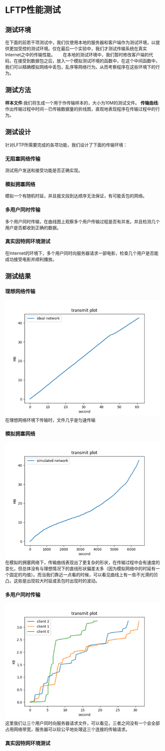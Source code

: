 # LFTP性能测试
## 测试环境
在下面的前若干项测试中，我们仅使用本地的服务器和客户端作为测试环境，以提供更加受控的测试环境。仅在最后一个实验中，我们才测试传输系统在真实Internet之中的传输性能。　　
在本地的测试环境中，我们暂时修改客户端的代码，在接受到数据包之后，放入一个模拟测试环境的函数中，在这个中间函数中，我们可以精确模拟网络中丢包，乱序等网络行为。从而考察程序在这些环境下的行为。
## 测试方法
**样本文件**:我们将生成一个用于作传输样本的，大小为10M的测试文件。
**传输曲线**:作出传输过程中时间－已传输数据量的折线图，直观地表现程序在传输过程中的行为。
## 测试设计
针对LFTP所需要完成的各项功能，我们设计了下面的传输环境：
### 无阻塞网络传输
测试用户发送和接受功能是否正确实现。
### 模拟拥塞网络
模拟一个有随机时延，并且报文段到达顺序无法保证，有可能丢包的网络。
### 多用户同时传输
多个用户同时传输，在曲线图上观察多个用户传输过程是否有并发。并且检测几个用户是否都收到正确的数据。
### 真实因特网环境测试
在Internet的环境下，多个用户同时向服务器请求一部电影，检查几个用户是否能成功接受电影并顺利播放。
## 测试结果
### 理想网络传输
![](https://github.com/MrFive5555/CN_LFTP/blob/master/doc/result_pic/ideal%20network.png?raw=true)
在理想网络环境下传输时，文件几乎是匀速传输
### 模拟拥塞网络
![](https://github.com/MrFive5555/CN_LFTP/blob/master/doc/result_pic/simulated%20network.png?raw=true)
在模拟的拥塞网络下，传输曲线表现出了更复杂的形状，在传输过程中会有速度的变化，但总体没有与理想情况下的直线形状偏差太多（因为模拟网络中的时延有一个固定的均值）。而当我们靠近一点看的时候，可以看见曲线上有一些不光滑的凹凸，这些是出现较大时延或丢包时出现时的波动。
### 多用户同时传输
![](https://github.com/MrFive5555/CN_LFTP/blob/master/doc/result_pic/multiClient.png?raw=true)
这里我们让三个用户同时向服务器请求文件，可以看见，三者之间没有一个会全部占用网络带宽，服务器可以较公平地处理这三个连接的传输请求。
### 真实因特网环境测试